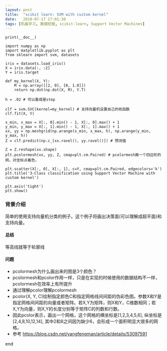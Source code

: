 ```yaml
---
layout: post
title:  "scikit learn: SVM with custom kernel"
date:   2018-07-17 17:01:30
tags: [机器学习, 数据挖掘, scikit-learn, Support Vector Machines]
---
```


    print(__doc__)

    import numpy as np
    import matplotlib.pyplot as plt
    from sklearn import svm, datasets

    iris = datasets.load_iris()
    X = iris.data[:, :2]
    Y = iris.target

    def my_kernel(X, Y):
        M = np.array([[2, 0], [0, 1.0]])
        return np.dot(np.dot(X, M), Y.T)

    h = .02 # 可以看成是step

    clf = svm.SVC(kernel=my_kernel) # 支持向量机设置自己的核函数
    clf.fit(X, Y)

    x_min, x_max = X[:, 0].min() - 1, X[:, 0].max() + 1
    y_min, y_max = X[:, 1].min() - 1, X[:, 1].max() + 1
    xx, yy = np.meshgrid(np.arange(x_min, x_max, h), np.arange(y_min, y_max, h))
    Z = clf.predict(np.c_[xx.ravel(), yy.ravel()]) # 预测值

    Z = Z.reshape(xx.shape)
    plt.pcolormesh(xx, yy, Z, cmap=plt.cm.Paired) # pcolormesh画一个四边形的网，对坐标点着色，

    plt.scatter(X[:, 0], X[:, 1], c=Y, cmap=plt.cm.Paired, edgecolors='k')
    plt.title('3-Class classification using Support Vector Machine with custom kernel')

    plt.axis('tight')
    plt.show()

### 背景介绍
简单的使用支持向量机分类的例子。这个例子将画出决策面(可以理解成超平面)和支持向量。

#### 总结
等高线就等于轮廓线

#### 问题
+ pcolormesh为什么画出来的图是3个颜色？
+ pcolormesh和pcolor作用一样，只是在实现的时候使用的数据结构不一样，pcolormesh在效率上有所提升
+ 通过理解pcolor理解pcolormesh
+ pcolor(X, Y, C)绘制指定颜色C和指定网格线间间距的伪彩色图。参数X和Y是指定网格间间距的向量或者矩阵。若X,Y为矩阵，则X和Y，C维数相同；若X,Y为向量，则X,Y的长度分别等于矩阵C的列数和行数。
+ 因此pcolor表示，画出一个网格，这个网格的横坐标是[1,2,3,4,5,6], 纵坐标是[2,4,8,10,12,14], 其中2和8之间因为缺少6，会形成一个面积明显大很多的网格。
+ 参考 https://blog.csdn.net/yangfengman/article/details/53097591


end
